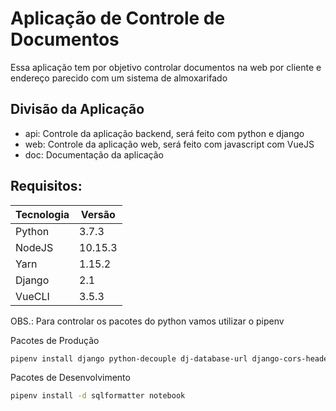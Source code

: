 # Aplicação de Controle de Documentos

Essa aplicação tem por objetivo controlar documentos na web por cliente e endereço parecido com um sistema de almoxarifado

## Divisão da Aplicação

* api: Controle da aplicação backend, será feito com python e django
* web: Controle da aplicação web, será feito com javascript com VueJS
* doc: Documentação da aplicação

## Requisitos:

| Tecnologia | Versão |
|---|---|
| Python | 3.7.3 |
| NodeJS | 10.15.3|
| Yarn | 1.15.2|
| Django |2.1|
| VueCLI |3.5.3|

OBS.: Para controlar os pacotes do python vamos utilizar o pipenv

Pacotes de Produção

```bash
pipenv install django python-decouple dj-database-url django-cors-headers django-extensions django-filter django-rest-auth djangorestframework
```
Pacotes de Desenvolvimento
``` bash
pipenv install -d sqlformatter notebook
```